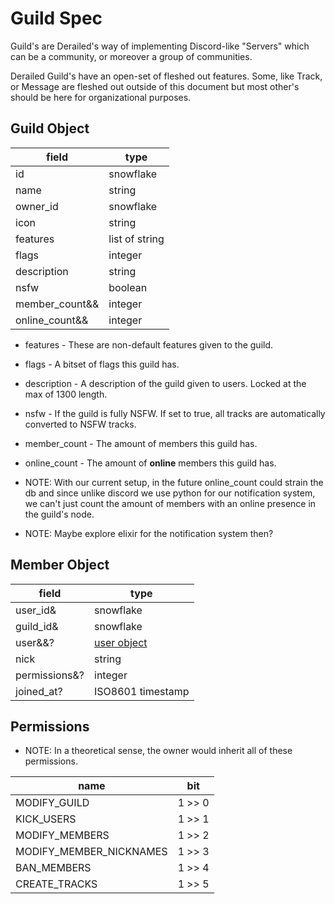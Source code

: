 # Guild Spec
Guild's are Derailed's way of implementing Discord-like "Servers" which can be a community, or moreover a group of communities.

Derailed Guild's have an open-set of fleshed out features. 
Some, like Track, or Message are fleshed out outside of this document but most other's should be here for organizational purposes.

## Guild Object

| field             | type              |
| ----------------- | ----------------- |
| id                | snowflake         |
| name              | string            |
| owner_id          | snowflake         |
| icon              | string            |
| features          | list of string    |
| flags             | integer           |
| description       | string            |
| nsfw              | boolean           |
| member_count&&    | integer           |
| online_count&&    | integer           |

* features - These are non-default features given to the guild.
* flags - A bitset of flags this guild has.
* description - A description of the guild given to users. Locked at the max of 1300 length.
* nsfw - If the guild is fully NSFW. If set to true, all tracks are automatically converted to NSFW tracks.
* member_count - The amount of members this guild has.
* online_count - The amount of **online** members this guild has.


* NOTE: With our current setup, 
in the future online_count could strain the db and since unlike discord we use
python for our notification system, we can't just count the amount of members with an online presence in the guild's node.

* NOTE: Maybe explore elixir for the notification system then?

## Member Object

| field         | type                                  |
| ------------- | ------------------------------------- |
| user_id&      | snowflake                             |
| guild_id&     | snowflake                             |
| user&&?       | [user object](./user.md#user-object)  |
| nick          | string                                |
| permissions&? | integer                               |
| joined_at?    | ISO8601 timestamp                     |


## Permissions

* NOTE: In a theoretical sense, the owner would inherit all of these permissions.

| name                      | bit    |
| ------------------------- | ------ |
| MODIFY_GUILD              | 1 >> 0 |
| KICK_USERS                | 1 >> 1 |
| MODIFY_MEMBERS            | 1 >> 2 |
| MODIFY_MEMBER_NICKNAMES   | 1 >> 3 |
| BAN_MEMBERS               | 1 >> 4 |
| CREATE_TRACKS             | 1 >> 5 |
